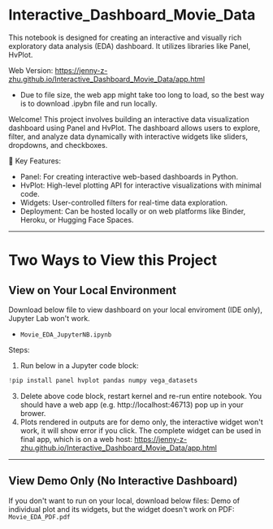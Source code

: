 # Interactive_Dashboard_Movie_Data
This notebook is designed for creating an interactive and visually rich exploratory data analysis (EDA) dashboard. It utilizes libraries like Panel, HvPlot.

Web Version: https://jenny-z-zhu.github.io/Interactive_Dashboard_Movie_Data/app.html
* Due to file size, the web app might take too long to load, so the best way is to download .ipybn file and run locally.
    
Welcome! This project involves building an interactive data visualization dashboard using Panel and HvPlot. The dashboard allows users to explore, filter, and analyze data dynamically with interactive widgets like sliders, dropdowns, and checkboxes.

🔹 Key Features:
- Panel: For creating interactive web-based dashboards in Python.
- HvPlot: High-level plotting API for interactive visualizations with minimal code.
- Widgets: User-controlled filters for real-time data exploration.
- Deployment: Can be hosted locally or on web platforms like Binder, Heroku, or Hugging Face Spaces.
  
---
# Two Ways to View this Project
## View on Your Local Environment
Download below file to view dashboard on your local enviroment (IDE only), Jupyter Lab won't work.
- `Movie_EDA_JupyterNB.ipynb`
   
Steps:
1. Run below in a Jupyter code block:  
```python
!pip install panel hvplot pandas numpy vega_datasets
```
3. Delete above code block, restart kernel and re-run entire notebook. You should have a web app (e.g. http://localhost:46713) pop up in your brower.
4. Plots rendered in outputs are for demo only, the interactive widget won't work, it will show error if you click. The complete widget can be used in final app, which is on a web host: https://jenny-z-zhu.github.io/Interactive_Dashboard_Movie_Data/app.html

---
## View Demo Only (No Interactive Dashboard)
If you don't want to run on your local, download below files:
Demo of individual plot and its widgets, but the widget doesn't work on PDF: `Movie_EDA_PDF.pdf`
